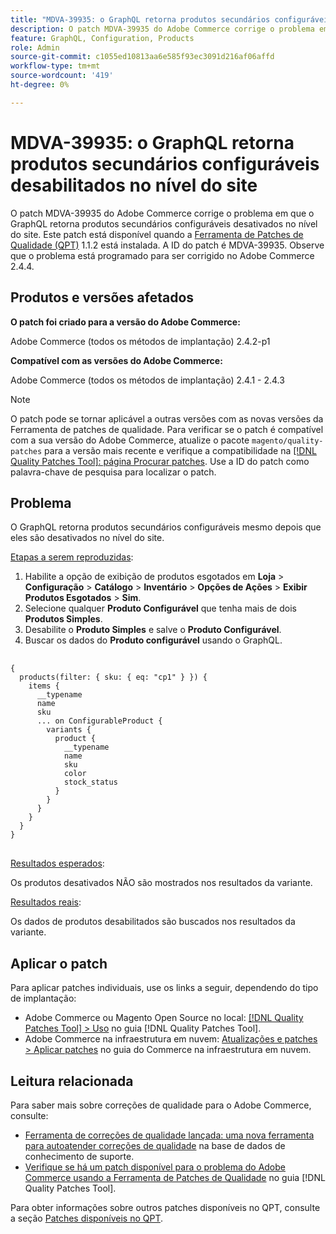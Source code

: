 ```yaml
---
title: "MDVA-39935: o GraphQL retorna produtos secundários configuráveis desabilitados no nível do site'"
description: O patch MDVA-39935 do Adobe Commerce corrige o problema em que o GraphQL retorna produtos secundários configuráveis desativados no nível do site. Este patch está disponível quando a [Ferramenta de correções de qualidade (QPT)](https://experienceleague.adobe.com/pt-br/docs/commerce-knowledge-base/kb/announcements/commerce-announcements/magento-quality-patches-released-new-tool-to-self-serve-quality-patches) 1.1.2 está instalada. A ID do patch é MDVA-39935. Observe que o problema está programado para ser corrigido no Adobe Commerce 2.4.4.
feature: GraphQL, Configuration, Products
role: Admin
source-git-commit: c1055ed10813aa6e585f93ec3091d216af06affd
workflow-type: tm+mt
source-wordcount: '419'
ht-degree: 0%

---
```


# MDVA-39935: o GraphQL retorna produtos secundários configuráveis desabilitados no nível do site

O patch MDVA-39935 do Adobe Commerce corrige o problema em que o GraphQL retorna produtos secundários configuráveis desativados no nível do site. Este patch está disponível quando a [Ferramenta de Patches de Qualidade (QPT)](https://experienceleague.adobe.com/pt-br/docs/commerce-knowledge-base/kb/announcements/commerce-announcements/magento-quality-patches-released-new-tool-to-self-serve-quality-patches) 1.1.2 está instalada. A ID do patch é MDVA-39935. Observe que o problema está programado para ser corrigido no Adobe Commerce 2.4.4.

## Produtos e versões afetados

**O patch foi criado para a versão do Adobe Commerce:**

Adobe Commerce (todos os métodos de implantação) 2.4.2-p1

**Compatível com as versões do Adobe Commerce:**

Adobe Commerce (todos os métodos de implantação) 2.4.1 - 2.4.3

>[!NOTE]
>
>O patch pode se tornar aplicável a outras versões com as novas versões da Ferramenta de patches de qualidade. Para verificar se o patch é compatível com a sua versão do Adobe Commerce, atualize o pacote `magento/quality-patches` para a versão mais recente e verifique a compatibilidade na [[!DNL Quality Patches Tool]: página Procurar patches](https://experienceleague.adobe.com/pt-br/docs/commerce-knowledge-base/kb/announcements/commerce-announcements/magento-quality-patches-released-new-tool-to-self-serve-quality-patches). Use a ID do patch como palavra-chave de pesquisa para localizar o patch.

## Problema

O GraphQL retorna produtos secundários configuráveis mesmo depois que eles são desativados no nível do site.

<u>Etapas a serem reproduzidas</u>:

1. Habilite a opção de exibição de produtos esgotados em **Loja** > **Configuração** > **Catálogo** > **Inventário** > **Opções de Ações** > **Exibir Produtos Esgotados** > **Sim**.
1. Selecione qualquer **Produto Configurável** que tenha mais de dois **Produtos Simples**.
1. Desabilite o **Produto Simples** e salve o **Produto Configurável**.
1. Buscar os dados do **Produto configurável** usando o GraphQL.

<pre>
  <code class="language-graphql">
&lbrace;
  products(filter: { sku: { eq: "cp1" } }) &lbrace;
    items &lbrace;
      __typename
      name
      sku
      ... on ConfigurableProduct &lbrace;
        variants &lbrace;
          product &lbrace;
            __typename
            name
            sku
            color
            stock_status
          &rbrace;
        &rbrace;
      &rbrace;
    &rbrace;
  &rbrace;
&rbrace;
</code>
</pre>

<u>Resultados esperados</u>:

Os produtos desativados NÃO são mostrados nos resultados da variante.

<u>Resultados reais</u>:

Os dados de produtos desabilitados são buscados nos resultados da variante.

## Aplicar o patch

Para aplicar patches individuais, use os links a seguir, dependendo do tipo de implantação:

* Adobe Commerce ou Magento Open Source no local: [[!DNL Quality Patches Tool] > Uso](/help/tools/quality-patches-tool/usage.md) no guia [!DNL Quality Patches Tool].
* Adobe Commerce na infraestrutura em nuvem: [Atualizações e patches > Aplicar patches](https://experienceleague.adobe.com/docs/commerce-cloud-service/user-guide/develop/upgrade/apply-patches.html?lang=pt-BR) no guia do Commerce na infraestrutura em nuvem.

## Leitura relacionada

Para saber mais sobre correções de qualidade para o Adobe Commerce, consulte:

* [Ferramenta de correções de qualidade lançada: uma nova ferramenta para autoatender correções de qualidade](https://experienceleague.adobe.com/pt-br/docs/commerce-knowledge-base/kb/announcements/commerce-announcements/magento-quality-patches-released-new-tool-to-self-serve-quality-patches) na base de dados de conhecimento de suporte.
* [Verifique se há um patch disponível para o problema do Adobe Commerce usando a Ferramenta de Patches de Qualidade](/help/tools/quality-patches-tool/patches-available-in-qpt/check-patch-for-magento-issue-with-magento-quality-patches.md) no guia [!DNL Quality Patches Tool].

Para obter informações sobre outros patches disponíveis no QPT, consulte a seção [Patches disponíveis no QPT](https://experienceleague.adobe.com/tools/commerce-quality-patches/index.html?lang=pt-BR).
